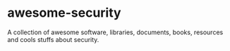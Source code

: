# awesome-security
A collection of awesome software, libraries, documents, books, resources and cools stuffs about security.
